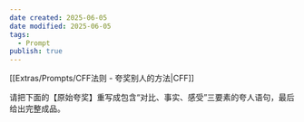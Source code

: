 ```yaml
---
date created: 2025-06-05
date modified: 2025-06-05
tags:
  - Prompt
publish: true
---
```

[[Extras/Prompts/CFF法则 - 夸奖别人的方法\|CFF]]

请把下面的【原始夸奖】重写成包含“对比、事实、感受”三要素的夸人语句，最后给出完整成品。
